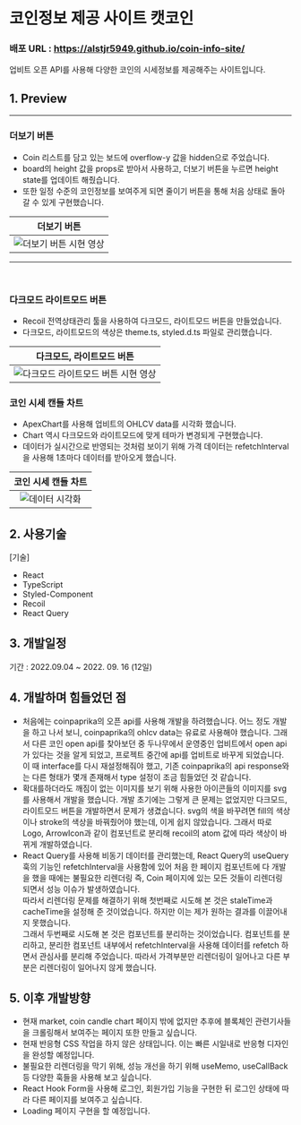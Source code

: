 # 코인정보 제공 사이트 캣코인

### 배포 URL : https://alstjr5949.github.io/coin-info-site/

업비트 오픈 API를 사용해 다양한 코인의 시세정보를 제공해주는 사이트입니다.

## 1. Preview

---

### 더보기 버튼

- Coin 리스트를 담고 있는 보드에 overflow-y 값을 hidden으로 주었습니다.
- board의 height 값을 props로 받아서 사용하고, 더보기 버튼을 누르면 height state를 업데이트 해줬습니다.
- 또한 일정 수준의 코인정보를 보여주게 되면 줄이기 버튼을 통해 처음 상태로 돌아갈 수 있게 구현했습니다.

| 더보기 버튼 |  
| :-----------------------------------------------:
| ![더보기 버튼 시현 영상](https://im4.ezgif.com/tmp/ezgif-4-2e1e7cfd86.gif) |

---

<br/>

### 다크모드 라이트모드 버튼

- Recoil 전역상태관리 툴을 사용하여 다크모드, 라이트모드 버튼을 만들었습니다.
- 다크모드, 라이트모드의 색상은 theme.ts, styled.d.ts 파일로 관리했습니다.

| 다크모드, 라이트모드 버튼 |  
| :-----------------------------------------------:
| ![다크모드 라이트모드 버튼 시현 영상](https://im4.ezgif.com/tmp/ezgif-4-d970078b4c.gif) |

### 코인 시세 캔들 차트

- ApexChart를 사용해 업비트의 OHLCV data를 시각화 했습니다.
- Chart 역시 다크모드와 라이트모드에 맞게 테마가 변경되게 구현했습니다.
- 데이터가 실시간으로 반영되는 것처럼 보이기 위해 가격 데이터는 refetchInterval을 사용해 1초마다 데이터를 받아오게 했습니다.

| 코인 시세 캔들 차트 |  
| :-----------------------------------------------:
| ![데이터 시각화](https://im.ezgif.com/tmp/ezgif-1-62c0b3b8d7.gif) |

## 2. 사용기술

[기술]

- React
- TypeScript
- Styled-Component
- Recoil
- React Query

## 3. 개발일정

기간 : 2022.09.04 ~ 2022. 09. 16 (12일)

## 4. 개발하며 힘들었던 점

- 처음에는 coinpaprika의 오픈 api를 사용해 개발을 하려했습니다. 어느 정도 개발을 하고 나서 보니, coinpaprika의 ohlcv data는 유료로 사용해야 했습니다. 그래서 다른 코인 open api를 찾아보던 중 두나무에서 운영중인 업비트에서 open api가 있다는 것을 알게 되었고, 프로젝트 중간에 api를 업비트로 바꾸게 되었습니다. 이 때 interface를 다시 재설정해줘야 했고, 기존 coinpaprika의 api response와는 다른 형태가 몇개 존재해서 type 설정이 조금 힘들었던 것 같습니다.
  <br/>
- 확대를하더라도 깨짐이 없는 이미지를 보기 위해 사용한 아이콘들의 이미지를 svg를 사용해서 개발을 했습니다. 개발 초기에는 그렇게 큰 문제는 없었지만 다크모드, 라이트모드 버튼을 개발하면서 문제가 생겼습니다. svg의 색을 바꾸려면 fill의 색상이나 stroke의 색상을 바꿔줬어야 했는데, 이게 쉽지 않았습니다. 그래서 따로 Logo, ArrowIcon과 같이 컴포넌트로 분리해 recoil의 atom 값에 따라 색상이 바뀌게 개발하였습니다.
  <br/>
- React Query를 사용해 비동기 데이터를 관리했는데, React Query의 useQuery 훅의 기능인 refetchInterval을 사용함에 있어 처음 한 페이지 컴포넌트에 다 개발을 했을 때에는 불필요한 리렌더링 즉, Coin 페이지에 있는 모든 것들이 리렌더링 되면서 성능 이슈가 발생하였습니다.<br/> 따라서 리렌더링 문제를 해결하기 위해 첫번째로 시도해 본 것은 staleTime과 cacheTime을 설정해 준 것이었습니다. 하지만 이는 제가 원하는 결과를 이끌어내지 못했습니다. <br/>그래서 두번째로 시도해 본 것은 컴포넌트를 분리하는 것이었습니다. 컴포넌트를 분리하고, 분리한 컴포넌트 내부에서 refetchInterval을 사용해 데이터를 refetch 하면서 관심사를 분리해 주었습니다. 따라서 가격부분만 리렌더링이 일어나고 다른 부분은 리렌더링이 일어나지 않게 했습니다.
  <br/>

## 5. 이후 개발방향

- 현재 market, coin candle chart 페이지 밖에 없지만 추후에 블록체인 관련기사들을 크롤링해서 보여주는 페이지 또한 만들고 싶습니다.
  <br/>
- 현재 반응형 CSS 작업을 하지 않은 상태입니다. 이는 빠른 시일내로 반응형 디자인을 완성할 예정입니다.
  <br/>
- 불필요한 리렌더링을 막기 위해, 성능 개선을 하기 위해 useMemo, useCallBack 등 다양한 훅들을 사용해 보고 싶습니다.
  <br/>
- React Hook Form을 사용해 로그인, 회원가입 기능을 구현한 뒤 로그인 상태에 따라 다른 페이지를 보여주고 싶습니다.
  <br/>
- Loading 페이지 구현을 할 예정입니다.
